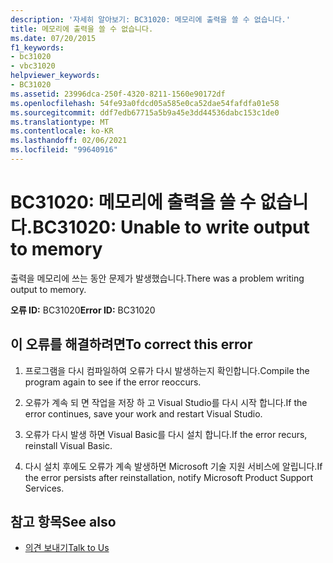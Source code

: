 ```yaml
---
description: '자세히 알아보기: BC31020: 메모리에 출력을 쓸 수 없습니다.'
title: 메모리에 출력을 쓸 수 없습니다.
ms.date: 07/20/2015
f1_keywords:
- bc31020
- vbc31020
helpviewer_keywords:
- BC31020
ms.assetid: 23996dca-250f-4320-8211-1560e90172df
ms.openlocfilehash: 54fe93a0fdcd05a585e0ca52dae54fafdfa01e58
ms.sourcegitcommit: ddf7edb67715a5b9a45e3dd44536dabc153c1de0
ms.translationtype: MT
ms.contentlocale: ko-KR
ms.lasthandoff: 02/06/2021
ms.locfileid: "99640916"
---
```

# <a name="bc31020-unable-to-write-output-to-memory"></a><span data-ttu-id="62767-103">BC31020: 메모리에 출력을 쓸 수 없습니다.</span><span class="sxs-lookup"><span data-stu-id="62767-103">BC31020: Unable to write output to memory</span></span>

<span data-ttu-id="62767-104">출력을 메모리에 쓰는 동안 문제가 발생했습니다.</span><span class="sxs-lookup"><span data-stu-id="62767-104">There was a problem writing output to memory.</span></span>

 <span data-ttu-id="62767-105">**오류 ID:** BC31020</span><span class="sxs-lookup"><span data-stu-id="62767-105">**Error ID:** BC31020</span></span>

## <a name="to-correct-this-error"></a><span data-ttu-id="62767-106">이 오류를 해결하려면</span><span class="sxs-lookup"><span data-stu-id="62767-106">To correct this error</span></span>

1. <span data-ttu-id="62767-107">프로그램을 다시 컴파일하여 오류가 다시 발생하는지 확인합니다.</span><span class="sxs-lookup"><span data-stu-id="62767-107">Compile the program again to see if the error reoccurs.</span></span>

2. <span data-ttu-id="62767-108">오류가 계속 되 면 작업을 저장 하 고 Visual Studio를 다시 시작 합니다.</span><span class="sxs-lookup"><span data-stu-id="62767-108">If the error continues, save your work and restart Visual Studio.</span></span>

3. <span data-ttu-id="62767-109">오류가 다시 발생 하면 Visual Basic를 다시 설치 합니다.</span><span class="sxs-lookup"><span data-stu-id="62767-109">If the error recurs, reinstall Visual Basic.</span></span>

4. <span data-ttu-id="62767-110">다시 설치 후에도 오류가 계속 발생하면 Microsoft 기술 지원 서비스에 알립니다.</span><span class="sxs-lookup"><span data-stu-id="62767-110">If the error persists after reinstallation, notify Microsoft Product Support Services.</span></span>

## <a name="see-also"></a><span data-ttu-id="62767-111">참고 항목</span><span class="sxs-lookup"><span data-stu-id="62767-111">See also</span></span>

- [<span data-ttu-id="62767-112">의견 보내기</span><span class="sxs-lookup"><span data-stu-id="62767-112">Talk to Us</span></span>](/visualstudio/ide/feedback-options)
